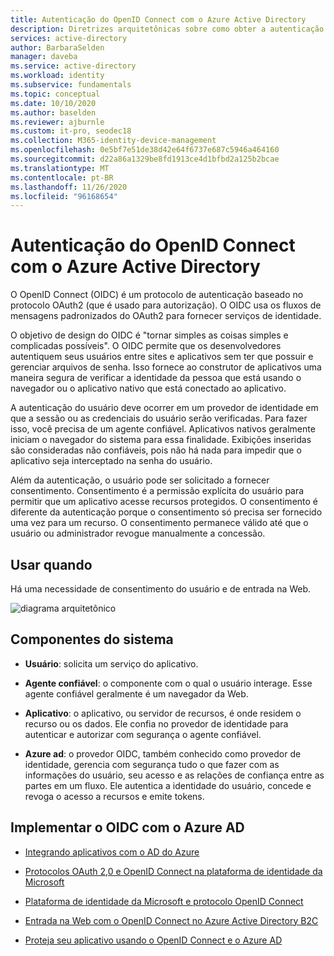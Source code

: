 ```yaml
---
title: Autenticação do OpenID Connect com o Azure Active Directory
description: Diretrizes arquitetônicas sobre como obter a autenticação do OpenID Connect com o Azure Active Directory.
services: active-directory
author: BarbaraSelden
manager: daveba
ms.service: active-directory
ms.workload: identity
ms.subservice: fundamentals
ms.topic: conceptual
ms.date: 10/10/2020
ms.author: baselden
ms.reviewer: ajburnle
ms.custom: it-pro, seodec18
ms.collection: M365-identity-device-management
ms.openlocfilehash: 0e5bf7e51de38d42e64f6737e687c5946a464160
ms.sourcegitcommit: d22a86a1329be8fd1913ce4d1bfbd2a125b2bcae
ms.translationtype: MT
ms.contentlocale: pt-BR
ms.lasthandoff: 11/26/2020
ms.locfileid: "96168654"
---
```

# <a name="openid-connect-authentication-with-azure-active-directory"></a>Autenticação do OpenID Connect com o Azure Active Directory

O OpenID Connect (OIDC) é um protocolo de autenticação baseado no protocolo OAuth2 (que é usado para autorização). O OIDC usa os fluxos de mensagens padronizados do OAuth2 para fornecer serviços de identidade. 

O objetivo de design do OIDC é "tornar simples as coisas simples e complicadas possíveis". O OIDC permite que os desenvolvedores autentiquem seus usuários entre sites e aplicativos sem ter que possuir e gerenciar arquivos de senha. Isso fornece ao construtor de aplicativos uma maneira segura de verificar a identidade da pessoa que está usando o navegador ou o aplicativo nativo que está conectado ao aplicativo.

A autenticação do usuário deve ocorrer em um provedor de identidade em que a sessão ou as credenciais do usuário serão verificadas. Para fazer isso, você precisa de um agente confiável. Aplicativos nativos geralmente iniciam o navegador do sistema para essa finalidade. Exibições inseridas são consideradas não confiáveis, pois não há nada para impedir que o aplicativo seja interceptado na senha do usuário. 

Além da autenticação, o usuário pode ser solicitado a fornecer consentimento. Consentimento é a permissão explícita do usuário para permitir que um aplicativo acesse recursos protegidos. O consentimento é diferente da autenticação porque o consentimento só precisa ser fornecido uma vez para um recurso. O consentimento permanece válido até que o usuário ou administrador revogue manualmente a concessão. 

## <a name="use-when"></a>Usar quando

Há uma necessidade de consentimento do usuário e de entrada na Web.

![diagrama arquitetônico](./media/authentication-patterns/oidc-auth.png)

## <a name="components-of-system"></a>Componentes do sistema

* **Usuário**: solicita um serviço do aplicativo.

* **Agente confiável**: o componente com o qual o usuário interage. Esse agente confiável geralmente é um navegador da Web.

* **Aplicativo**: o aplicativo, ou servidor de recursos, é onde residem o recurso ou os dados. Ele confia no provedor de identidade para autenticar e autorizar com segurança o agente confiável. 

* **Azure ad**: o provedor OIDC, também conhecido como provedor de identidade, gerencia com segurança tudo o que fazer com as informações do usuário, seu acesso e as relações de confiança entre as partes em um fluxo. Ele autentica a identidade do usuário, concede e revoga o acesso a recursos e emite tokens. 

## <a name="implement-oidc-with-azure-ad"></a>Implementar o OIDC com o Azure AD

* [Integrando aplicativos com o AD do Azure](../saas-apps/tutorial-list.md) 

* [Protocolos OAuth 2,0 e OpenID Connect na plataforma de identidade da Microsoft](../develop/active-directory-v2-protocols.md) 

* [Plataforma de identidade da Microsoft e protocolo OpenID Connect](../develop/v2-protocols-oidc.md) 

* [Entrada na Web com o OpenID Connect no Azure Active Directory B2C](../../active-directory-b2c/openid-connect.md) 

* [Proteja seu aplicativo usando o OpenID Connect e o Azure AD](/learn/modules/secure-app-with-oidc-and-azure-ad/) 

